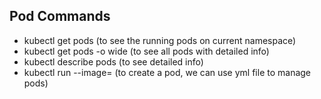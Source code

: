 ## Pod Commands
 - kubectl get pods (to see the running pods on current namespace)
 - kubectl get pods -o wide (to see all pods with detailed info)
 - kubectl describe pods <pod-name> (to see detailed info)
 - kubectl run <pod-name> --image=<image-name> (to create a pod, we can use yml file to manage pods)
